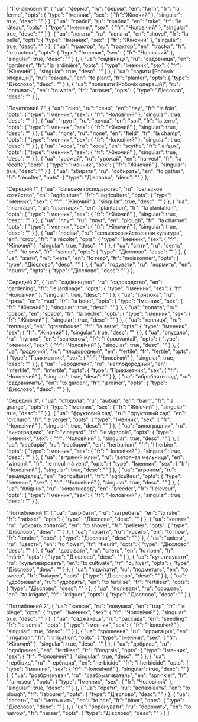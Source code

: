 [
  "Початковий 1",
  {
    "ua": "ферма",
    "ru": "ферма",
    "en": "farm",
    "fr": "la ferme",
    "opts": {
      "type": "Іменник",
      "sex": {
        "fr":"Жіночий"
      },
      "singular": true,
      "desc": ""
    }
  },
  {
    "ua": "граблі",
    "ru": "грабли",
    "en": "rake",
    "fr": "le râteau",
    "opts": {
      "type": "Іменник",
      "sex": {
        "fr": "Чоловічий"
      },
      "singular": true,
      "desc": ""
    }
  },
  {
    "ua": "лопата",
    "ru": "лопата",
    "en": "shovel",
    "fr": "la pelle",
    "opts": {
      "type": "Іменник",
      "sex": {
        "fr": "Жіночий"
      },
      "singular": true,
      "desc": ""
    }
  },
  {
    "ua": "трактор",
    "ru": "трактор",
    "en": "tractor",
    "fr": "le tracteur",
    "opts": {
      "type": "Іменник",
      "sex": {
        "fr": "Чоловічий"
      },
      "singular": true,
      "desc": ""
    }
  },
  {
    "ua": "садівниця",
    "ru": "садовница",
    "en": "gardener",
    "fr": "la jardinière",
    "opts": {
      "type": "Іменник",
      "sex": {
        "fr": "Жіночий"
      },
      "singular": true,
      "desc": ""
    }
  },
  {
    "ua": "садити [Робочіх операцій]",
    "ru": "сажать",
    "en": "to plant",
    "fr": "planter",
    "opts": {
      "type": "Дієслово",
      "desc": ""
    }
  },
  {
    "ua": "поливати [Робочіх операцій]",
    "ru": "поливать",
    "en": "to water",
    "fr": "arroser",
    "opts": {
      "type": "Дієслово",
      "desc": ""
    }
  },


  
  "Початковий 2",
  {
    "ua": "сіно",
    "ru": "сено",
    "en": "hay",
    "fr": "le foin",
    "opts": {
      "type": "Іменник",
      "sex": {
        "fr": "Чоловічий"
      },
      "singular": true,
      "desc": ""
    }
  },
  {
    "ua": "грунт",
    "ru": "почва",
    "en": "soil",
    "fr": "la terre",
    "opts": {
      "type": "Іменник",
      "sex": {
        "fr": "Жіночий"
      },
      "singular": true,
      "desc": ""
    }
  },
  {
    "ua": "поле",
    "ru": "поле",
    "en": "field",
    "fr": "la champ",
    "opts": {
      "type": "Іменник",
      "sex": {
        "fr": "Чоловічий"
      },
      "singular": true,
      "desc": ""
    }
  },
  {
    "ua": "коса",
    "ru": "коса",
    "en": "scythe",
    "fr": "la faux",
    "opts": {
      "type": "Іменник",
      "sex": {
        "fr": "Жіночий"
      },
      "singular": true,
      "desc": ""
    }
  },
  {
    "ua": "урожай",
    "ru": "урожай",
    "en": "harvest",
    "fr": "la récolte",
    "opts": {
      "type": "Іменник",
      "sex": {
        "fr": "Жіночий"
      },
      "singular": true,
      "desc": ""
    }
  },
  {
    "ua": "збирати",
    "ru": "собирать",
    "en": "to gather",
    "fr": "récolter",
    "opts": {
      "type": "Дієслово",
      "desc": ""
    }
  },



  "Середній 1",
  {
    "ua": "сільське господарство",
    "ru": "сельское хозяйство",
    "en": "agriculture",
    "fr": "l'agriculture",
    "opts": {
      "type": "Іменник",
      "sex": {
        "fr": "Жіночий"
      },
      "singular": true,
      "desc": ""
    }
  },
  {
    "ua": "плантація",
    "ru": "плантация",
    "en": "plantation",
    "fr": "la plantation",
    "opts": {
      "type": "Іменник",
      "sex": {
        "fr": "Жіночий"
      },
      "singular": true,
      "desc": ""
    }
  },
  {
    "ua": "плуг",
    "ru": "плуг",
    "en": "plough",
    "fr": "la charrue",
    "opts": {
      "type": "Іменник",
      "sex": {
        "fr": "Жіночий"
      },
      "singular": true,
      "desc": ""
    }
  },
  {
    "ua": "посіви",
    "ru": "сельскохозяйственная культура",
    "en": "crop",
    "fr": "la récolte",
    "opts": {
      "type": "Іменник",
      "sex": {
        "fr": "Жіночий"
      },
      "singular": true,
      "desc": ""
    }
  },
  {
    "ua": "сіяти",
    "ru": "сеять",
    "en": "to sow",
    "fr": "semer",
    "opts": {
      "type": "Дієслово",
      "desc": ""
    }
  },
  {
    "ua": "жати",
    "ru": "жать",
    "en": "to reap",
    "fr": "moissonner",
    "opts": {
      "type": "Дієслово",
      "desc": ""
    }
  },
  {
    "ua": "годувати",
    "ru": "кормить",
    "en": "nourrir",
    "opts": {
      "type": "Дієслово",
      "desc": ""
    }
  },



  "Середній 2",
  {
    "ua": "садівництво",
    "ru": "садоводство",
    "en": "gardening",
    "fr": "le jardinage",
    "opts": {
      "type": "Іменник",
      "sex": {
        "fr": "Чоловічий"
      },
      "singular": true,
      "desc": ""
    }
  },
  {
    "ua": "грязюка",
    "ru": "грязь",
    "en": "mud",
    "fr": "la boue",
    "opts": {
      "type": "Іменник",
      "sex": {
        "fr": "Жіночий"
      },
      "singular": true,
      "desc": ""
    }
  },
  {
    "ua": "лопата",
    "ru": "совок",
    "en": "spade",
    "fr": "la bêche",
    "opts": {
      "type": "Іменник",
      "sex": {
        "fr": "Жіночий"
      },
      "singular": true,
      "desc": ""
    }
  },
  {
    "ua": "теплиця",
    "ru": "теплица",
    "en": "greenhouse",
    "fr": "la serre",
    "opts": {
      "type": "Іменник",
      "sex": {
        "fr": "Жіночий"
      },
      "singular": true,
      "desc": ""
    }
  },
  {
    "ua": "опудало",
    "ru": "пугало",
    "en": "scarecrow",
    "fr": "l'épouvantail",
    "opts": {
      "type": "Іменник",
      "sex": {
        "fr": "Чоловічий"
      },
      "singular": true,
      "desc": ""
    }
  },
  {
    "ua": "родючий",
    "ru": "плодородный",
    "en": "fertile",
    "fr": "fertile",
    "opts": {
      "type": "Прикметник",
      "sex": {
        "fr": "Чоловічий"
      },
      "singular": true,
      "desc": ""
    }
  },
  {
    "ua": "неродючий",
    "ru": "неплодородный",
    "en": "infertile",
    "fr": "infertile",
    "opts": {
      "type": "Прикметник",
      "sex": {
        "fr": "Чоловічий"
      },
      "singular": true,
      "desc": ""
    }
  },
  {
    "ua": "обробляти сад",
    "ru": "садовничать",
    "en": "to garden",
    "fr": "jardiner",
    "opts": {
      "type": "Дієслово",
      "desc": ""
    }
  },



  "Середній 3",
  {
    "ua": "стодола",
    "ru": "амбар",
    "en": "barn",
    "fr": "la grange",
    "opts": {
      "type": "Іменник",
      "sex": {
        "fr": "Жіночий"
      },
      "singular": true,
      "desc": ""
    }
  },
  {
    "ua": "фруктовий сад",
    "ru": "фруктовый сад",
    "en": "orchard",
    "fr": "le verger",
    "opts": {
      "type": "Іменник",
      "sex": {
        "fr": "Чоловічий"
      },
      "singular": true,
      "desc": ""
    }
  },
  {
    "ua": "виноградник",
    "ru": "виноградник",
    "en": "vineyard",
    "fr": "le vignoble",
    "opts": {
      "type": "Іменник",
      "sex": {
        "fr": "Чоловічий"
      },
      "singular": true,
      "desc": ""
    }
  },
  {
    "ua": "гербарій",
    "ru": "гербарий",
    "en": "herbarium",
    "fr": "l'herbier",
    "opts": {
      "type": "Іменник",
      "sex": {
        "fr": "Чоловічий"
      },
      "singular": true,
      "desc": ""
    }
  },
  {
    "ua": "вітряний млин",
    "ru": "ветряная мельница",
    "en": "windmill",
    "fr": "le moulin à vent",
    "opts": {
      "type": "Іменник",
      "sex": {
        "fr": "Чоловічий"
      },
      "singular": true,
      "desc": ""
    }
  },
  {
    "ua": "агроном",
    "ru": "земледелец",
    "en": "agriculturist",
    "fr": "l'agriculteur",
    "opts": {
      "type": "Іменник",
      "sex": {
        "fr": "Чоловічий"
      },
      "singular": true,
      "desc": ""
    }
  },
  {
    "ua": "плідник",
    "ru": "животновод",
    "en": "breeder",
    "fr": "l'éleveur",
    "opts": {
      "type": "Іменник",
      "sex": {
        "fr": "Чоловічий"
      },
      "singular": true,
      "desc": ""
    }
  },



  "Поглиблений 1",
  {
    "ua": "загрібати",
    "ru": "загребать",
    "en": "to rake",
    "fr": "ratisser",
    "opts": {
      "type": "Дієслово",
      "desc": ""
    }
  },
  {
    "ua": "копати",
    "ru": "убирать лопатой",
    "en": "to shovel",
    "fr": "pelleter",
    "opts": {
      "type": "Дієслово",
      "desc": ""
    }
  },
  {
    "ua": "косити",
    "ru": "косить",
    "en": "to mow",
    "fr": "tondre",
    "opts": {
      "type": "Дієслово",
      "desc": ""
    }
  },
  {
    "ua": "цвісти",
    "ru": "цвести",
    "en": "to flower",
    "fr": "fleurir",
    "opts": {
      "type": "Дієслово",
      "desc": ""
    }
  },
  {
    "ua": "дозрівати",
    "ru": "спеть",
    "en": "to ripen",
    "fr": "mûrir",
    "opts": {
      "type": "Дієслово",
      "desc": ""
    }
  },
  {
    "ua": "культивувати",
    "ru": "культивировать",
    "en": "to cultivate",
    "fr": "cultiver",
    "opts": {
      "type": "Дієслово",
      "desc": ""
    }
  },
  {
    "ua": "підмітати",
    "ru": "подметать",
    "en": "to sweep",
    "fr": "balayer",
    "opts": {
      "type": "Дієслово",
      "desc": ""
    }
  },
  {
    "ua": "удобрювати",
    "ru": "удобрять",
    "en": "to fertilise",
    "fr": "fertiliser",
    "opts": {
      "type": "Дієслово",
      "desc": ""
    }
  },
  {
    "ua": "поливати",
    "ru": "орошать",
    "en": "to irrigate",
    "fr": "irriguer",
    "opts": {
      "type": "Дієслово",
      "desc": ""
    }
  },



  "Поглиблений 2",
  {
    "ua": "капкан",
    "ru": "ловушка",
    "en": "trap",
    "fr": "le piège",
    "opts": {
      "type": "Іменник",
      "sex": {
        "fr": "Чоловічий"
      },
      "singular": true,
      "desc": ""
    }
  },
  {
    "ua": "саджанець",
    "ru": "рассада",
    "en": "seedling",
    "fr": "le semis",
    "opts": {
      "type": "Іменник",
      "sex": {
        "fr": "Чоловічий"
      },
      "singular": true,
      "desc": ""
    }
  },
  {
    "ua": "зрошення",
    "ru": "ирригация",
    "en": "irrigation",
    "fr": "l'irrigation",
    "opts": {
      "type": "Іменник",
      "sex": {
        "fr": "Жіночий"
      },
      "singular": true,
      "desc": ""
    }
  },
  {
    "ua": "добриво",
    "ru": "одобрение",
    "en": "fertiliser",
    "fr": "l'engrais",
    "opts": {
      "type": "Іменник",
      "sex": {
        "fr": "Чоловічий"
      },
      "singular": true,
      "desc": ""
    }
  },
  {
    "ua": "гербіцид",
    "ru": "гербицид",
    "en": "herbicide",
    "fr": "l'herbicide",
    "opts": {
      "type": "Іменник",
      "sex": {
        "fr": "Чоловічий"
      },
      "singular": true,
      "desc": ""
    }
  },
  {
    "ua": "розбризкувач",
    "ru": "разбрызгиватель",
    "en": "sprinkler",
    "fr": "l'arroseur",
    "opts": {
      "type": "Іменник",
      "sex": {
        "fr": "Чоловічий"
      },
      "singular": true,
      "desc": ""
    }
  },
  {
    "ua": "орати",
    "ru": "вспахивать",
    "en": "to plough",
    "fr": "labourer",
    "opts": {
      "type": "Дієслово",
      "desc": ""
    }
  },
  {
    "ua": "сапати",
    "ru": "мотыжить",
    "en": "to hoe",
    "fr": "biner",
    "opts": {
      "type": "Дієслово",
      "desc": ""
    }
  },
  {
    "ua": "боронувати",
    "ru": "боронить",
    "en": "to harrow",
    "fr": "herser",
    "opts": {
      "type": "Дієслово",
      "desc": ""
    }
  }
]
